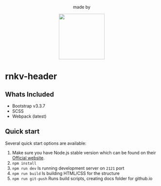 <div align="center">
 <p>made by</p><a href="http://www.21joint.com"><img width="150" height="auto" src="https://www.dropbox.com/s/daf202qyo6wwvqe/21logo_off.svg?dl=0&raw=1"></a>
</div>

# rnkv-header


## Whats Included

- Bootstrap v3.3.7
- SCSS
- Webpack (latest)

## Quick start

Several quick start options are available:

1. Make sure you have Node.js stable version which can be found on their [Official website](https://nodejs.org).
2. `npm install`
3. `npm run dev` Is running development server on `2121` port
4. `npm run build` Is building HTML/CSS for the structure
5. `npm run git-push` Runs build scripts, creating docs folder for github.io 